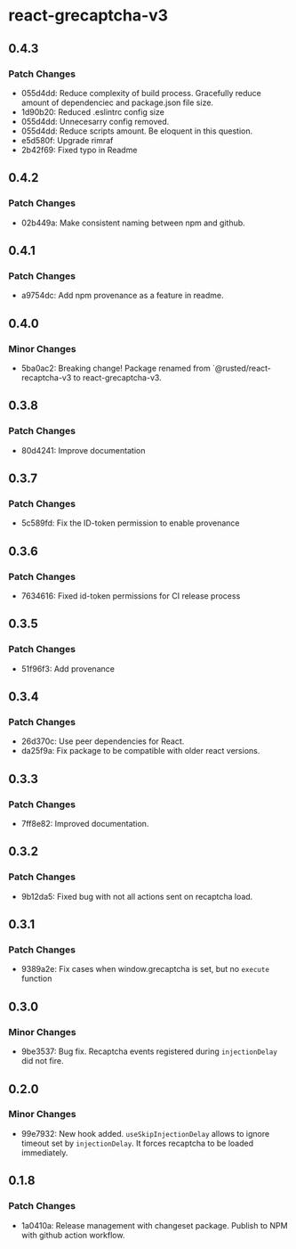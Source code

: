 # react-grecaptcha-v3

## 0.4.3

### Patch Changes

-   055d4dd: Reduce complexity of build process. Gracefully reduce amount of dependenciec and package.json file size.
-   1d90b20: Reduced .eslintrc config size
-   055d4dd: Unnecesarry config removed.
-   055d4dd: Reduce scripts amount. Be eloquent in this question.
-   e5d580f: Upgrade rimraf
-   2b42f69: Fixed typo in Readme

## 0.4.2

### Patch Changes

-   02b449a: Make consistent naming between npm and github.

## 0.4.1

### Patch Changes

-   a9754dc: Add npm provenance as a feature in readme.

## 0.4.0

### Minor Changes

-   5ba0ac2: Breaking change! Package renamed from `@rusted/react-recaptcha-v3 to react-grecaptcha-v3.

## 0.3.8

### Patch Changes

-   80d4241: Improve documentation

## 0.3.7

### Patch Changes

-   5c589fd: Fix the ID-token permission to enable provenance

## 0.3.6

### Patch Changes

-   7634616: Fixed id-token permissions for CI release process

## 0.3.5

### Patch Changes

-   51f96f3: Add provenance

## 0.3.4

### Patch Changes

-   26d370c: Use peer dependencies for React.
-   da25f9a: Fix package to be compatible with older react versions.

## 0.3.3

### Patch Changes

-   7ff8e82: Improved documentation.

## 0.3.2

### Patch Changes

-   9b12da5: Fixed bug with not all actions sent on recaptcha load.

## 0.3.1

### Patch Changes

-   9389a2e: Fix cases when window.grecaptcha is set, but no `execute` function

## 0.3.0

### Minor Changes

-   9be3537: Bug fix. Recaptcha events registered during `injectionDelay` did not fire.

## 0.2.0

### Minor Changes

-   99e7932: New hook added. `useSkipInjectionDelay` allows to ignore timeout set by `injectionDelay`. It forces recaptcha to be loaded immediately.

## 0.1.8

### Patch Changes

-   1a0410a: Release management with changeset package. Publish to NPM with github action workflow.
